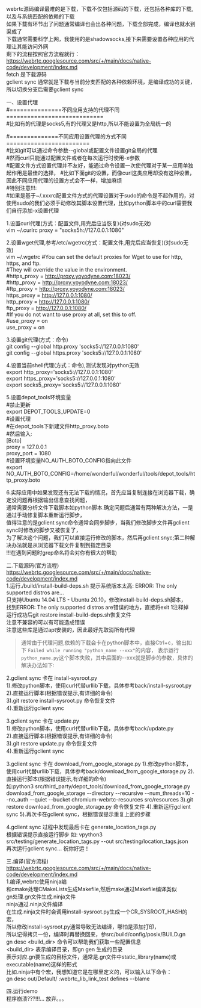 webrtc源码编译最难的是下载，下载不仅包括源码的下载，还包括各种库的下载,以及与系统匹配的依赖的下载  
如果下载有环节出了问题通常编译也会出各种问题，下载全部完成，编译也就水到渠成了  
下载通常需要科学上网，我使用的是shadowsocks,接下来需要设置各种应用的代理让其能访问外网  
剩下的流程按照官方流程就行：  
https://webrtc.googlesource.com/src/+/main/docs/native-code/development/index.md  
fetch 是下载源码  
gclient sync 通常就是下载与当前分支匹配的各种依赖环境，是编译成功的关键，所以切换分支后需要gclient sync  

一、设置代理  
#===============不同应用支持的代理不同============================  
#比如有的代理是socks5,有的代理又是http,所以不能设置为全局统一的  

#==============不同应用设置代理的方式不同========================  
#比如git可以通过命令参数--global或配置文件设置git全局的代理  
#然而curl只能通过配置文件或者在每次运行时使用-x参数  
#配置文件方式设置代理并不友好，能通过命令设置一次使代理对于某一应用单独起作用是最佳的选择，
#比如下面git的设置，而像curl这类应用却没有这种设置，因此不同应用代理的设置方式会不一样，增加麻烦  
#特别注意!!!:  
#如果是基于~/.xxxrc配置文件方式的代理设置对于sudo的命令是不起作用的，对使用sudo的我们必须手动修改其脚本设置代理，比如python脚本中的curl需要我们自行添加-x设置代理  

1.设置curl代理(方式：配置文件,用完后应当恢复)(对sudo无效)  
vim ~/.curlrc
proxy = "socks5h://127.0.0.1:1080"  

2.设置wget代理,参考/etc/wgetrc(方式：配置文件,用完后应当恢复)(对sudo无效)  
vim ~/.wgetrc
#You can set the default proxies for Wget to use for http, https, and ftp.  
#They will override the value in the environment.  
#https_proxy = http://proxy.yoyodyne.com:18023/  
#http_proxy = http://proxy.yoyodyne.com:18023/  
#ftp_proxy = http://proxy.yoyodyne.com:18023/  
https_proxy = http://127.0.0.1:1080/  
http_proxy = http://127.0.0.1:1080/  
ftp_proxy = http://127.0.0.1:1080/  
#If you do not want to use proxy at all, set this to off.  
#use_proxy = on  
use_proxy = on  

3.设置git代理(方式：命令)  
git config --global http.proxy 'socks5://127.0.0.1:1080'  
git config --global https.proxy 'socks5://127.0.0.1:1080'  

4.设置当前shell代理(方式：命令),测试发现对python无效  
export http_proxy='socks5://127.0.0.1:1080'  
export https_proxy='socks5://127.0.0.1:1080'  
export socks5_proxy='socks5://127.0.0.1:1080'  

5.设置depot_tools环境变量  
#禁止更新  
export DEPOT_TOOLS_UPDATE=0  
#设置代理  
#在depot_tools下新建文件http_proxy.boto  
#然后输入:  
 	[Boto]  
 	proxy = 127.0.0.1  
 	proxy_port = 1080  
#设置环境变量NO_AUTH_BOTO_CONFIG指向此文件  
export NO_AUTH_BOTO_CONFIG=/home/wonderful/wonderful/tools/depot_tools/http_proxy.boto  

6.实际应用中如果发现还有无法下载的情况，首先应当复制连接在浏览器下载，确定没问题再根据输出信息查找问题，  
通常需要分析文件下载脚本如python脚本.确定问题后通常有两种解决方法，一是通过手动修复脚本重新运行脚步，  
值得注意的是gclient sync命令通常会同步脚步，当我们修改脚步文件再gclient sync时修改的脚步又被恢复了，  
为了解决这个问题，我们可以直接运行修改的脚本，然后再gclient snyc;第二种解决办法就是从浏览器下载文件复制到指定目录  
!!!在遇到问题时grep命名将会对你有很大的帮助  

二.下载源码(官方流程)  
https://webrtc.googlesource.com/src/+/main/docs/native-code/development/index.md  
1.运行./build/install-build-deps.sh 提示系统版本太高: ERROR: The only supported distros are...  
	只支持Ubuntu 14.04 LTS - Ubuntu 20.10，修改install-build-deps.sh脚本，  
	找到ERROR: The only supported distros are错误的地方，直接将exit 1注释掉  
	运行成功后git restore install-build-deps.sh恢复文件  
	注意不兼容的可以有可能造成错误  
	注意这些库是通过apt安装的，因此最好先取消所有代理  

> 通常由于代理问题,依赖的下载会卡在python脚本中，直接Ctrl+c，输出如下
`Failed while running "python_name --xxx"`的内容，
表示运行`python_name.py`这个脚本失败，其中后面的--xxx就是脚步的参数，具体的解决办法如下:

2.gclient sync 卡在 install-sysroot.py  
	1).修改python脚本，使用curl代替urllib下载，具体参考back/install-sysroot.py  
 	2).直接运行脚本(根据错误提示,有详细的命令)	
	3).git restore install-sysroot.py 命令恢复文件  
	4).重新运行gclient sync  

3.gclient sync 卡在 update.py  
	1).修改python脚本，使用curl代替urllib下载，具体参考back/update.py  
 	2).直接运行脚本(根据错误提示,有详细的命令)	
	3).git restore update.py 命令恢复文件  
	4).重新运行gclient sync  

3.gclient sync 卡在 download_from_google_storage.py
	1).修改python脚本，使用curl代替urllib下载，具体参考back/download_from_google_storage.py
 	2).直接运行脚本(根据错误提示,有详细的命令)	
	   如:python3 src/third_party/depot_tools/download_from_google_storage.py download_from_google_storage --directory --recursive --num_threads=10 --no_auth --quiet --bucket chromium-webrtc-resources src/resources
	3).git restore download_from_google_storage.py 命令恢复文件
	4).重新运行gclient sync
	5).再次卡在gclient sync，根据错误提示重复上面的步骤
	
4.gclient sync 过程中发现最后卡在 generate_location_tags.py  
	根据错误提示直接运行脚步
	如: vpython3 src/testing/generate_location_tags.py --out src/testing/location_tags.json  
	再次运行gclient sync...
	祝你好运！
	
	

三.编译(官方流程)  
https://webrtc.googlesource.com/src/+/main/docs/native-code/development/index.md  
1.编译,webrtc使用ninja编  
	和cmake处理CMakeLists生成Makefile,然后make通过Makefile编译类似  
	gn处理.gn文件生成.ninja文件  
	ninja通过.ninja文件编译  
	在生成.ninja文件时会调用install-sysroot.py生成一个CR_SYSROOT_HASH的宏，  
	所以修改install-sysroot.py通常导致无法编译，哪怕是添加打印，  
	所以记得拷贝一份，编译时再替换回来，参src/build/config/posix/BUILD.gn  
	gn desc <build_dir> <targetname> 命令可以帮助我们获取一些配置信息  
	<build_dir> 表示编译目录，即gn gen 生成的目录  
	<targetname> 表示对应.gn要生成的目标文件，通常是.gn文件中static_library(name)或executable(name)这样的形式  
	比如.ninja中有个宏，我想知道它是在哪里定义的，可以输入以下命令：  
	gn desc out/Default/ :webrtc_lib_link_test defines --blame  


四.运行demo  
	程序崩溃???!!!...
	放弃。。。
